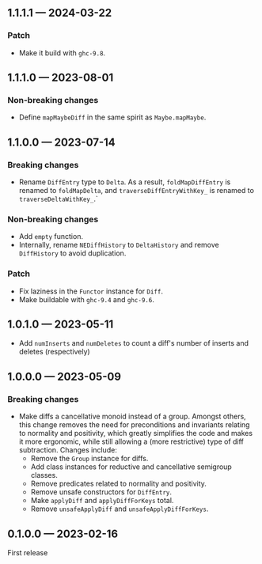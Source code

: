 ## 1.1.1.1 — 2024-03-22

### Patch

* Make it build with `ghc-9.8`.

## 1.1.1.0 — 2023-08-01

### Non-breaking changes

* Define `mapMaybeDiff` in the same spirit as `Maybe.mapMaybe`.

## 1.1.0.0 — 2023-07-14

### Breaking changes

* Rename `DiffEntry` type to `Delta`. As a result, `foldMapDiffEntry` is renamed
  to `foldMapDelta`, and `traverseDiffEntryWithKey_` is renamed to
  `traverseDeltaWithKey_`.`

### Non-breaking changes

* Add `empty` function.
* Internally, rename `NEDiffHistory` to `DeltaHistory` and remove `DiffHistory`
  to avoid duplication.

### Patch

* Fix laziness in the `Functor` instance for `Diff`.
* Make buildable with `ghc-9.4` and `ghc-9.6`.

## 1.0.1.0 — 2023-05-11

* Add `numInserts` and `numDeletes` to count a diff's number of inserts and
  deletes (respectively)

## 1.0.0.0 — 2023-05-09

### Breaking changes

* Make diffs a cancellative monoid instead of a group. Amongst others, this
  change removes the need for preconditions and invariants relating to normality
  and positivity, which greatly simplifies the code and makes it more ergonomic,
  while still allowing a (more restrictive) type of diff subtraction. Changes
  include:
  * Remove the `Group` instance for diffs.
  * Add class instances for reductive and cancellative semigroup classes.
  * Remove predicates related to normality and positivity.
  * Remove unsafe constructors for `DiffEntry`.
  * Make `applyDiff` and `applyDiffForKeys` total.
  * Remove `unsafeApplyDiff` and `unsafeApplyDiffForKeys`.

## 0.1.0.0 — 2023-02-16

First release
